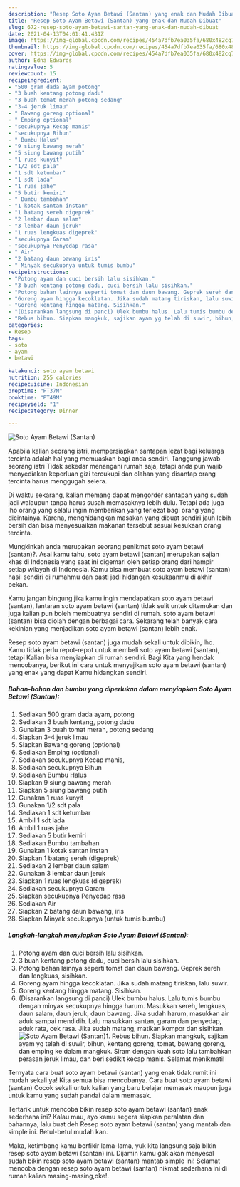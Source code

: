 ```yaml
---
description: "Resep Soto Ayam Betawi (Santan) yang enak dan Mudah Dibuat"
title: "Resep Soto Ayam Betawi (Santan) yang enak dan Mudah Dibuat"
slug: 672-resep-soto-ayam-betawi-santan-yang-enak-dan-mudah-dibuat
date: 2021-04-13T04:01:41.431Z
image: https://img-global.cpcdn.com/recipes/454a7dfb7ea035fa/680x482cq70/soto-ayam-betawi-santan-foto-resep-utama.jpg
thumbnail: https://img-global.cpcdn.com/recipes/454a7dfb7ea035fa/680x482cq70/soto-ayam-betawi-santan-foto-resep-utama.jpg
cover: https://img-global.cpcdn.com/recipes/454a7dfb7ea035fa/680x482cq70/soto-ayam-betawi-santan-foto-resep-utama.jpg
author: Edna Edwards
ratingvalue: 5
reviewcount: 15
recipeingredient:
- "500 gram dada ayam potong"
- "3 buah kentang potong dadu"
- "3 buah tomat merah potong sedang"
- "3-4 jeruk limau"
- " Bawang goreng optional"
- " Emping optional"
- "secukupnya Kecap manis"
- "secukupnya Bihun"
- " Bumbu Halus"
- "9 siung bawang merah"
- "5 siung bawang putih"
- "1 ruas kunyit"
- "1/2 sdt pala"
- "1 sdt ketumbar"
- "1 sdt lada"
- "1 ruas jahe"
- "5 butir kemiri"
- " Bumbu tambahan"
- "1 kotak santan instan"
- "1 batang sereh digeprek"
- "2 lembar daun salam"
- "3 lembar daun jeruk"
- "1 ruas lengkuas digeprek"
- "secukupnya Garam"
- "secukupnya Penyedap rasa"
- " Air"
- "2 batang daun bawang iris"
- " Minyak secukupnya untuk tumis bumbu"
recipeinstructions:
- "Potong ayam dan cuci bersih lalu sisihkan."
- "3 buah kentang potong dadu, cuci bersih lalu sisihkan."
- "Potong bahan lainnya seperti tomat dan daun bawang. Geprek sereh dan lengkuas, sisihkan."
- "Goreng ayam hingga kecoklatan. Jika sudah matang tiriskan, lalu suwir."
- "Goreng kentang hingga matang. Sisihkan."
- "(Disarankan langsung di panci) Ulek bumbu halus. Lalu tumis bumbu dengan minyak secukupnya hingga harum. Masukkan sereh, lengkuas, daun salam, daun jeruk, daun bawang. Jika sudah harum, masukkan air aduk sampai mendidih. Lalu masukkan santan, garam dan penyedap, aduk rata, cek rasa. Jika sudah matang, matikan kompor dan sisihkan."
- "Rebus bihun. Siapkan mangkuk, sajikan ayam yg telah di suwir, bihun, kentang goreng, tomat, bawang goreng, dan emping ke dalam mangkuk. Siram dengan kuah soto lalu tambahkan perasan jeruk limau, dan beri sedikit kecap manis. Selamat menikmati!"
categories:
- Resep
tags:
- soto
- ayam
- betawi

katakunci: soto ayam betawi 
nutrition: 255 calories
recipecuisine: Indonesian
preptime: "PT37M"
cooktime: "PT49M"
recipeyield: "1"
recipecategory: Dinner

---
```



![Soto Ayam Betawi (Santan)](https://img-global.cpcdn.com/recipes/454a7dfb7ea035fa/680x482cq70/soto-ayam-betawi-santan-foto-resep-utama.jpg)

Apabila kalian seorang istri, mempersiapkan santapan lezat bagi keluarga tercinta adalah hal yang memuaskan bagi anda sendiri. Tanggung jawab seorang istri Tidak sekedar menangani rumah saja, tetapi anda pun wajib menyediakan keperluan gizi tercukupi dan olahan yang disantap orang tercinta harus menggugah selera.

Di waktu  sekarang, kalian memang dapat mengorder santapan yang sudah jadi walaupun tanpa harus susah memasaknya lebih dulu. Tetapi ada juga lho orang yang selalu ingin memberikan yang terlezat bagi orang yang dicintainya. Karena, menghidangkan masakan yang dibuat sendiri jauh lebih bersih dan bisa menyesuaikan makanan tersebut sesuai kesukaan orang tercinta. 



Mungkinkah anda merupakan seorang penikmat soto ayam betawi (santan)?. Asal kamu tahu, soto ayam betawi (santan) merupakan sajian khas di Indonesia yang saat ini digemari oleh setiap orang dari hampir setiap wilayah di Indonesia. Kamu bisa membuat soto ayam betawi (santan) hasil sendiri di rumahmu dan pasti jadi hidangan kesukaanmu di akhir pekan.

Kamu jangan bingung jika kamu ingin mendapatkan soto ayam betawi (santan), lantaran soto ayam betawi (santan) tidak sulit untuk ditemukan dan juga kalian pun boleh membuatnya sendiri di rumah. soto ayam betawi (santan) bisa diolah dengan berbagai cara. Sekarang telah banyak cara kekinian yang menjadikan soto ayam betawi (santan) lebih enak.

Resep soto ayam betawi (santan) juga mudah sekali untuk dibikin, lho. Kamu tidak perlu repot-repot untuk membeli soto ayam betawi (santan), tetapi Kalian bisa menyiapkan di rumah sendiri. Bagi Kita yang hendak mencobanya, berikut ini cara untuk menyajikan soto ayam betawi (santan) yang enak yang dapat Kamu hidangkan sendiri.

<!--inarticleads1-->

##### Bahan-bahan dan bumbu yang diperlukan dalam menyiapkan Soto Ayam Betawi (Santan):

1. Sediakan 500 gram dada ayam, potong
1. Sediakan 3 buah kentang, potong dadu
1. Gunakan 3 buah tomat merah, potong sedang
1. Siapkan 3-4 jeruk limau
1. Siapkan  Bawang goreng (optional)
1. Sediakan  Emping (optional)
1. Sediakan secukupnya Kecap manis,
1. Sediakan secukupnya Bihun
1. Sediakan  Bumbu Halus
1. Siapkan 9 siung bawang merah
1. Siapkan 5 siung bawang putih
1. Gunakan 1 ruas kunyit
1. Gunakan 1/2 sdt pala
1. Sediakan 1 sdt ketumbar
1. Ambil 1 sdt lada
1. Ambil 1 ruas jahe
1. Sediakan 5 butir kemiri
1. Sediakan  Bumbu tambahan
1. Gunakan 1 kotak santan instan
1. Siapkan 1 batang sereh (digeprek)
1. Sediakan 2 lembar daun salam
1. Gunakan 3 lembar daun jeruk
1. Siapkan 1 ruas lengkuas (digeprek)
1. Sediakan secukupnya Garam
1. Siapkan secukupnya Penyedap rasa
1. Sediakan  Air
1. Siapkan 2 batang daun bawang, iris
1. Siapkan  Minyak secukupnya (untuk tumis bumbu)




<!--inarticleads2-->

##### Langkah-langkah menyiapkan Soto Ayam Betawi (Santan):

1. Potong ayam dan cuci bersih lalu sisihkan.
1. 3 buah kentang potong dadu, cuci bersih lalu sisihkan.
1. Potong bahan lainnya seperti tomat dan daun bawang. Geprek sereh dan lengkuas, sisihkan.
1. Goreng ayam hingga kecoklatan. Jika sudah matang tiriskan, lalu suwir.
1. Goreng kentang hingga matang. Sisihkan.
1. (Disarankan langsung di panci) Ulek bumbu halus. Lalu tumis bumbu dengan minyak secukupnya hingga harum. Masukkan sereh, lengkuas, daun salam, daun jeruk, daun bawang. Jika sudah harum, masukkan air aduk sampai mendidih. Lalu masukkan santan, garam dan penyedap, aduk rata, cek rasa. Jika sudah matang, matikan kompor dan sisihkan.
<img src="//assets-global.cpcdn.com/assets/icons/button_play-2c75c40dde080a61004c1f40b05d8f140eaff45d7e9e6481dc71c63d2e7c4909.png" alt="Soto Ayam Betawi (Santan)">1. Rebus bihun. Siapkan mangkuk, sajikan ayam yg telah di suwir, bihun, kentang goreng, tomat, bawang goreng, dan emping ke dalam mangkuk. Siram dengan kuah soto lalu tambahkan perasan jeruk limau, dan beri sedikit kecap manis. Selamat menikmati!




Ternyata cara buat soto ayam betawi (santan) yang enak tidak rumit ini mudah sekali ya! Kita semua bisa mencobanya. Cara buat soto ayam betawi (santan) Cocok sekali untuk kalian yang baru belajar memasak maupun juga untuk kamu yang sudah pandai dalam memasak.

Tertarik untuk mencoba bikin resep soto ayam betawi (santan) enak sederhana ini? Kalau mau, ayo kamu segera siapkan peralatan dan bahannya, lalu buat deh Resep soto ayam betawi (santan) yang mantab dan simple ini. Betul-betul mudah kan. 

Maka, ketimbang kamu berfikir lama-lama, yuk kita langsung saja bikin resep soto ayam betawi (santan) ini. Dijamin kamu gak akan menyesal sudah bikin resep soto ayam betawi (santan) mantab simple ini! Selamat mencoba dengan resep soto ayam betawi (santan) nikmat sederhana ini di rumah kalian masing-masing,oke!.

